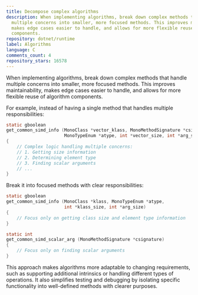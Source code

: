```yaml
---
title: Decompose complex algorithms
description: When implementing algorithms, break down complex methods that handle
  multiple concerns into smaller, more focused methods. This improves maintainability,
  makes edge cases easier to handle, and allows for more flexible reuse of algorithm
  components.
repository: dotnet/runtime
label: Algorithms
language: C
comments_count: 4
repository_stars: 16578
---
```


When implementing algorithms, break down complex methods that handle multiple concerns into smaller, more focused methods. This improves maintainability, makes edge cases easier to handle, and allows for more flexible reuse of algorithm components.

For example, instead of having a single method that handles multiple responsibilities:

```c
static gboolean
get_common_simd_info (MonoClass *vector_klass, MonoMethodSignature *csignature, 
                      MonoTypeEnum *atype, int *vector_size, int *arg_size, int *scalar_arg)
{
    // Complex logic handling multiple concerns:
    // 1. Getting size information
    // 2. Determining element type
    // 3. Finding scalar arguments
    // ...
}
```

Break it into focused methods with clear responsibilities:

```c
static gboolean
get_common_simd_info (MonoClass *klass, MonoTypeEnum *atype, 
                      int *klass_size, int *arg_size)
{
    // Focus only on getting class size and element type information
}

static int 
get_common_simd_scalar_arg (MonoMethodSignature *csignature)
{
    // Focus only on finding scalar arguments
}
```

This approach makes algorithms more adaptable to changing requirements, such as supporting additional intrinsics or handling different types of operations. It also simplifies testing and debugging by isolating specific functionality into well-defined methods with clearer purposes.
